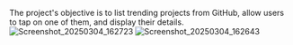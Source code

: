 The project's objective is to list trending projects from GitHub, allow users to tap on one of them, and display their details.
![Screenshot_20250304_162723](https://github.com/user-attachments/assets/0b28b006-3ced-412e-a1f1-2787b7f5bf32)
![Screenshot_20250304_162643](https://github.com/user-attachments/assets/0f752c3f-a064-433f-8174-94c9fc17f53c)
